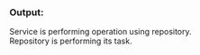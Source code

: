 ### Output:
Service is performing operation using repository.
<br />
Repository is performing its task.

